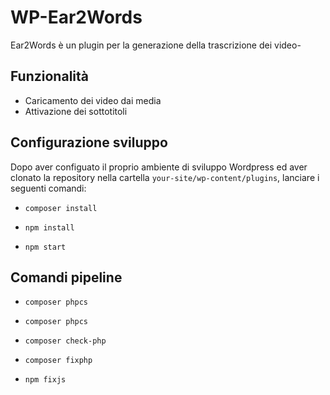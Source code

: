 # WP-Ear2Words
Ear2Words è un plugin per la generazione della trascrizione dei video-

## Funzionalità

- Caricamento dei video dai media
- Attivazione dei sottotitoli


## Configurazione sviluppo

Dopo aver configuato il proprio ambiente di sviluppo Wordpress ed aver clonato la repository nella cartella `your-site/wp-content/plugins`, lanciare i seguenti comandi:

* `composer install`

* `npm install`

* `npm start`



## Comandi pipeline

* `composer phpcs`

* `composer phpcs`

* `composer check-php`

* `composer fixphp`

* `npm fixjs`

